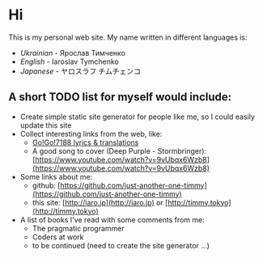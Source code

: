# Hi

This is my personal web site.
My name written in different languages is:

* *Ukrainian* - Ярослав Тимченко
* *English* - Iaroslav Tymchenko
* *Japanese* - ヤロスラフ チムチェンコ

## A short TODO list for myself would include:
+ Create simple static site generator for people like me, so I could easily update this site
+ Collect interesting links from the web, like:
    + [Go!Go!7188 lyrics & translations](http://www.jelliajamb.com/gogo7188/lyrics.php?gogo)
    + A good song to cover (Deep Purple - Stormbringer): [https://www.youtube.com/watch?v=9vUbqx6Wzb8](https://www.youtube.com/watch?v=9vUbqx6Wzb8)
+ Some links about me:
    + github: [https://github.com/just-another-one-timmy](https://github.com/just-another-one-timmy)
    + this site: [http://iaro.jp](http://iaro.jp) or [http://timmy.tokyo](http://timmy.tokyo)
+ A list of books I've read with some comments from me:
    + The pragmatic programmer
    + Coders at work
    + to be continued (need to create the site generator ...)
